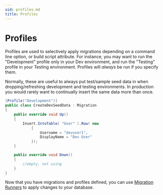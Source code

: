 ```yaml
---
uid: profiles.md
title: Profiles
---
```


# Profiles

Profiles are used to selectively apply migrations depending on a command line option, or build script attribute. For instance, you may want to run the "Development" profile only in your Dev environment, and run the "Testing" profile in your Testing environment. Profiles will *always* be run if you specify them.

Normally, these are useful to always put test/sample seed data in when dropping/refreshing development and testing environments. In production you would rarely want to continually insert the same data more than once.

```cs
[Profile("Development")]
public class CreateDevSeedData : Migration
{
    public override void Up()
    {
        Insert.IntoTable( "User" ).Row( new
            {
                Username = "devuser1",
                DisplayName = "Dev User"
            });
    }

    public override void Down()
    {
        //empty, not using
    }
}
```

Now that you have migrations and profiles defined, you can use [Migration Runners](migration-runners.md) to apply changes to your database.
